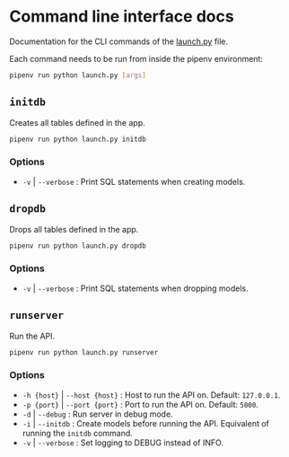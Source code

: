 # Command line interface docs

Documentation for the CLI commands of the [launch.py](../launch.py) file.

Each command needs to be run from inside the pipenv environment:

```sh
pipenv run python launch.py [args]
```

## ``initdb``

Creates all tables defined in the app.

```sh
pipenv run python launch.py initdb
```

### Options

- ``-v`` | ``--verbose`` : Print SQL statements when creating models.

## ``dropdb``

Drops all tables defined in the app.

```sh
pipenv run python launch.py dropdb
```

### Options

- ``-v`` | ``--verbose`` : Print SQL statements when dropping models.

## ``runserver``

Run the API.

```sh
pipenv run python launch.py runserver
```

### Options

- ``-h {host}`` | ``--host {host}`` : Host to run the API on. Default: `127.0.0.1`.
- ``-p {port}`` | ``--port {port}`` : Port to run the API on. Default: `5000`.
- ``-d`` | ``--debug`` : Run server in debug mode.
- ``-i`` | ``--initdb`` : Create models before running the API. Equivalent of running the ``initdb`` command.
- ``-v`` | ``--verbose`` : Set logging to DEBUG instead of INFO.
